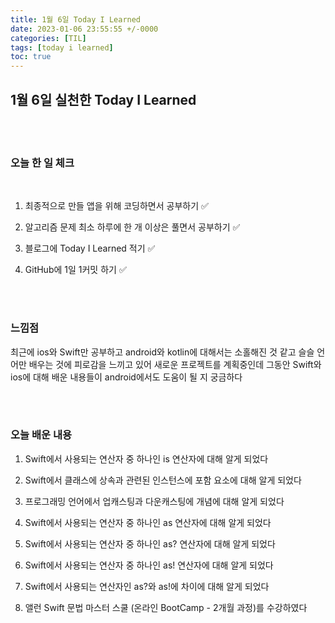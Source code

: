 ```yaml
---
title: 1월 6일 Today I Learned
date: 2023-01-06 23:55:55 +/-0000
categories: [TIL]
tags: [today i learned]
toc: true
---
```


## 1월 6일 실천한 Today I Learned

<br><br>



### 오늘 한 일 체크
<br>

1. 최종적으로 만들 앱을 위해 코딩하면서 공부하기 ✅

2. 알고리즘 문제 최소 하루에 한 개 이상은 풀면서 공부하기 ✅

3. 블로그에 Today I Learned 적기 ✅

4. GitHub에 1일 1커밋 하기 ✅

<br><br>

### 느낌점

최근에 ios와 Swift만 공부하고 android와 kotlin에 대해서는 소홀해진 것 같고 슬슬 언어만 배우는 것에 피로감을 느끼고 있어 새로운 프로젝트를 계획중인데 그동안 Swift와 ios에 대해 배운 내용들이 android에서도 도움이 될 지 궁금하다


<br><br>

### 오늘 배운 내용

1. Swift에서 사용되는 연산자 중 하나인 is 연산자에 대해 알게 되었다

1. Swift에서 클래스에 상속과 관련된 인스턴스에 포함 요소에 대해 알게 되었다

1. 프로그래밍 언어에서 업캐스팅과 다운캐스팅에 개념에 대해 알게 되었다

1. Swift에서 사용되는 연산자 중 하나인 as 연산자에 대해 알게 되었다

1. Swift에서 사용되는 연산자 중 하나인 as? 연산자에 대해 알게 되었다

1. Swift에서 사용되는 연산자 중 하나인 as! 연산자에 대해 알게 되었다

1. Swift에서 사용되는 연산자인 as?와 as!에 차이에 대해 알게 되었다

1. 앨런 Swift 문법 마스터 스쿨 (온라인 BootCamp - 2개월 과정)를 수강하였다
